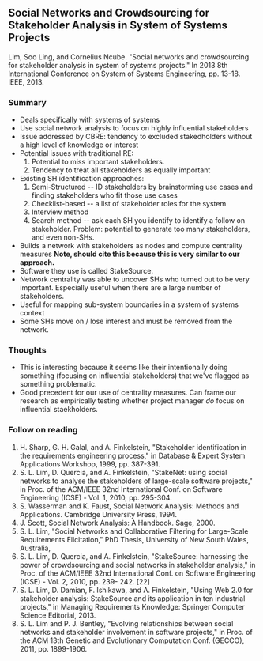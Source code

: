 ## Social Networks and Crowdsourcing for Stakeholder Analysis in System of Systems Projects

Lim, Soo Ling, and Cornelius Ncube. "Social networks and crowdsourcing for stakeholder analysis in system of systems projects." In 2013 8th International Conference on System of Systems Engineering, pp. 13-18. IEEE, 2013.

### Summary

- Deals specifically with systems of systems
- Use social network analysis to focus on highly influential stakeholders
- Issue addressed by CBRE: tendency to excluded stakedholders without a high level of knowledge or interest
- Potential issues with traditional RE:
    1. Potential to miss important stakeholders.
    2. Tendency to treat all stakeholders as equally important
- Existing SH identification approaches:
    1. Semi-Structured -- ID stakeholders by brainstorming use cases and finding stakeholders who fit those use cases
    2. Checklist-based -- a list of stakeholder roles for the system
    3. Interview method
    4. Search method -- ask each SH you identify to identify a follow on stakeholder. Problem: potential to generate too many stakeholders, and even non-SHs.
- Builds a network with stakeholders as nodes and compute centrality measures **Note, should cite this because this is very similar to our approach.**
- Software they use is called StakeSource.
- Network centrality was able to uncover SHs who turned out to be very important. Especially useful when there are a large number of stakeholders.
- Useful for mapping sub-system boundaries in a system of systems context
- Some SHs move on / lose interest and must be removed from the network.

### Thoughts

- This is interesting because it seems like their intentionally doing something (focusing on influential stakeholders) that we've flagged as something problematic.
- Good precedent for our use of centrality measures. Can frame our research as empirically testing whether project manager _do_ focus on influential staekholders.

### Follow on reading

1. H. Sharp, G. H. Galal, and A. Finkelstein, "Stakeholder identification in the requirements engineering process," in Database & Expert System Applications Workshop, 1999, pp. 387-391.
2. S. L. Lim, D. Quercia, and A. Finkelstein, "StakeNet: using social networks to analyse the stakeholders of large-scale software projects," in Proc. of the ACM/IEEE 32nd International Conf. on Software Engineering (ICSE) - Vol. 1, 2010, pp. 295-304.
3. S. Wasserman and K. Faust, Social Network Analysis: Methods and Applications. Cambridge University Press, 1994.
4. J. Scott, Social Network Analysis: A Handbook. Sage, 2000.
5. S. L. Lim, "Social Networks and Collaborative Filtering for Large-Scale Requirements Elicitation," PhD Thesis, University of New South Wales, Australia,
6. S. L. Lim, D. Quercia, and A. Finkelstein, "StakeSource: harnessing the power of crowdsourcing and social networks in stakeholder analysis," in Proc. of the ACM/IEEE 32nd International Conf. on Software Engineering (ICSE) - Vol. 2, 2010, pp. 239- 242.
[22]
7. S. L. Lim, D. Damian, F. Ishikawa, and A. Finkelstein, "Using Web 2.0 for stakeholder analysis: StakeSource and its application in ten industrial projects," in Managing Requirements Knowledge: Springer Computer Science Editorial, 2013.
8. S. L. Lim and P. J. Bentley, "Evolving relationships between social networks and stakeholder involvement in software projects," in Proc. of the ACM 13th Genetic and Evolutionary Computation Conf. (GECCO), 2011, pp. 1899-1906.

